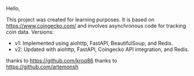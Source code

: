Hello,

This project was created for learning purposes. It is based on https://www.coingecko.com/ and involves asynchronous code for tracking coin data.
Versions:
- v1: Implemented using aiohttp, FastAPI, BeautifulSoup, and Redis.
- v2: Updated with aiohttp, FastAPI, Coingecko API integration, and Redis.



thanks to https://github.com/kroq86
thanks to https://github.com/artemonsh
